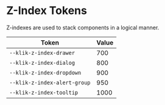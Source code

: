 # Z-Index Tokens

Z-indexes are used to stack components in a logical manner.

| Token                        | Value |
| ---------------------------- | ----- |
| `--klik-z-index-drawer`        | 700   |
| `--klik-z-index-dialog`        | 800   |
| `--klik-z-index-dropdown`      | 900   |
| `--klik-z-index-alert-group`   | 950   |
| `--klik-z-index-tooltip`       | 1000  |
